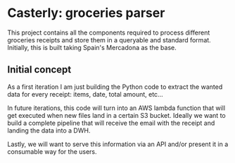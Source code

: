 # Casterly: groceries parser

This project contains all the components required to process different groceries
receipts and store them in a queryable and standard format. Initially, this is built
taking Spain's Mercadona as the base.

## Initial concept

As a first iteration I am just building the Python code to extract the wanted data
for every receipt: items, date, total amount, etc...

In future iterations, this code will turn into an AWS lambda function that will get
executed when new files land in a certain S3 bucket. Ideally we want to build a complete
pipeline that will receive the email with the receipt and landing the data into a DWH.

Lastly, we will want to serve this information via an API and/or present it in a consumable
way for the users.

